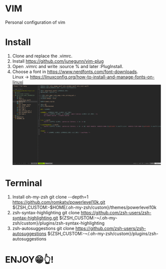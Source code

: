 # VIM
Personal configuration of vim

# Install 
1. Clone and replace the .vimrc.
2. Install https://github.com/junegunn/vim-plug
3. Open .vimrc and write :source % and later :PlugInstall.
4. Choose a font in https://www.nerdfonts.com/font-downloads. <br /> 
    Linux -> https://linuxconfig.org/how-to-install-and-manage-fonts-on-linuxi
    ![](/img/photo.png?raw=true "shot1")

# Terminal
1. Install oh-my-zsh 
git clone --depth=1 https://github.com/romkatv/powerlevel10k.git ${ZSH_CUSTOM:-$HOME/.oh-my-zsh/custom}/themes/powerlevel10k
2. zsh-syntax-highlighting
git clone https://github.com/zsh-users/zsh-syntax-highlighting.git ${ZSH_CUSTOM:-~/.oh-my-zsh/custom}/plugins/zsh-syntax-highlighting
3. zsh-autosuggestions
git clone https://github.com/zsh-users/zsh-autosuggestions ${ZSH_CUSTOM:-~/.oh-my-zsh/custom}/plugins/zsh-autosuggestions

# ENJOY😁👆!
